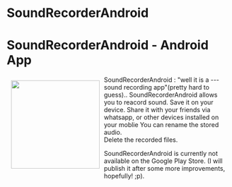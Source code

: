 # SoundRecorderAndroid

# SoundRecorderAndroid - Android App
<img src="/readme/SoundRecorderAndroid_logo.png" align="left"
width="200" hspace="10" vspace="10">

SoundRecorderAndroid : "well it is a --- sound recording app"(pretty hard to guess)..
SoundRecorderAndroid allows you to reacord sound.
Save it on your device.
Share it with your friends via whatsapp, or other devices installed on your moblie
You can rename the stored audio.  
Delete the recorded files.  

SoundRecorderAndroid is currently not available on the Google Play Store. 
(I will publish it after some more improvements, hopefully! ;p).


